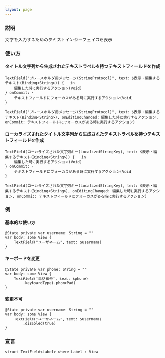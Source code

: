```yaml
---
layout: page
---
```


### 説明

文字を入力するためのテキストインターフェイスを表示

### 使い方

#### タイトル文字列から生成されたテキストラベルを持つテキストフィールドを作成

    TextField("プレースホルダ用メッセージ(StringProtocol)", text: $表示・編集するテキスト(Binding<String>)) { _ in
        編集した時に実行するアクション(Void)
    } onCommit: {
        テキストフィールドにフォーカスがある時に実行するアクション(Void)
    }

    TextField("プレースホルダ用メッセージ(StringProtocol)", text: $表示・編集するテキスト(Binding<String>), onEditingChanged: 編集した時に実行するアクション, onCommit: テキストフィールドにフォーカスがある時に実行するアクション)

#### ローカライズされたタイトル文字列から生成されたテキストラベルを持つテキストフィールドを作成

    TextField(ローカライズされた文字列キー(LocalizedStringKey), text: $表示・編集するテキスト(Binding<String>)) { _ in
        編集した時に実行するアクション(Void)
    } onCommit: {
        テキストフィールドにフォーカスがある時に実行するアクション(Void)
    }

    TextField(ローカライズされた文字列キー(LocalizedStringKey), text: $表示・編集するテキスト(Binding<String>), onEditingChanged: 編集した時に実行するアクション, onCommit: テキストフィールドにフォーカスがある時に実行するアクション)

### 例

#### 基本的な使い方

    @State private var username: String = ""
    var body: some View {
        TextField("ユーザネーム", text: $username)
    }

#### キーボードを変更

    @State private var phone: String = ""
    var body: some View {
        TextField("電話番号", text: $phone)
            .keyboardType(.phonePad)
    }

#### 変更不可

    @State private var username: String = ""
    var body: some View {
        TextField("ユーザネーム", text: $username)
            .disabled(true)
    }

### 宣言

    struct TextField<Label> where Label : View
